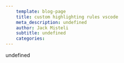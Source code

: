 ```yaml
---
	template: blog-page
	title: custom highlighting rules vscode
	meta_description: undefined
	author: Jack Misteli
	subtitle: undefined
	categories:
---
```

undefined